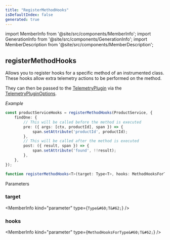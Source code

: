 ```yaml
---
title: "RegisterMethodHooks"
isDefaultIndex: false
generated: true
---
```

<!-- This file was generated from the Vendure source. Do not modify. Instead, re-run the "docs:build" script -->
import MemberInfo from '@site/src/components/MemberInfo';
import GenerationInfo from '@site/src/components/GenerationInfo';
import MemberDescription from '@site/src/components/MemberDescription';


## registerMethodHooks

<GenerationInfo sourceFile="packages/telemetry-plugin/src/service/method-hooks.service.ts" sourceLine="60" packageName="@vendure/telemetry-plugin" since="3.3.0" />

Allows you to register hooks for a specific method of an instrumented class.
These hooks allow extra telemetry actions to be performed on the method.

They can then be passed to the <a href='/reference/core-plugins/telemetry-plugin/#telemetryplugin'>TelemetryPlugin</a> via the <a href='/reference/core-plugins/telemetry-plugin/telemetry-plugin-options#telemetrypluginoptions'>TelemetryPluginOptions</a>.

*Example*

```typescript
const productServiceHooks = registerMethodHooks(ProductService, {
    findOne: {
        // This will be called before the method is executed
        pre: ({ args: [ctx, productId], span }) => {
            span.setAttribute('productId', productId);
        },
        // This will be called after the method is executed
        post: ({ result, span }) => {
            span.setAttribute('found', !!result);
        },
    },
});
```

```ts title="Signature"
function registerMethodHooks<T>(target: Type<T>, hooks: MethodHooksForType<T>): MethodHookConfig<T>
```
Parameters

### target

<MemberInfo kind="parameter" type={`Type&#60;T&#62;`} />

### hooks

<MemberInfo kind="parameter" type={`MethodHooksForType&#60;T&#62;`} />

